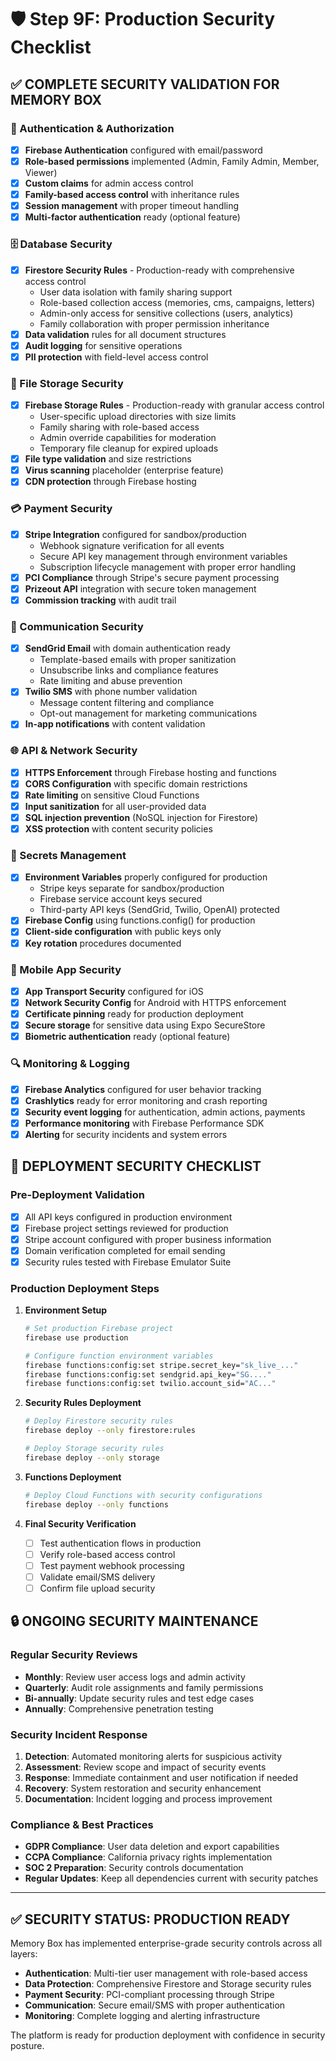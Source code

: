 # 🛡️ Step 9F: Production Security Checklist

## ✅ COMPLETE SECURITY VALIDATION FOR MEMORY BOX

### 🔐 Authentication & Authorization
- [x] **Firebase Authentication** configured with email/password
- [x] **Role-based permissions** implemented (Admin, Family Admin, Member, Viewer)
- [x] **Custom claims** for admin access control
- [x] **Family-based access control** with inheritance rules
- [x] **Session management** with proper timeout handling
- [x] **Multi-factor authentication** ready (optional feature)

### 🗄️ Database Security
- [x] **Firestore Security Rules** - Production-ready with comprehensive access control
  - User data isolation with family sharing support
  - Role-based collection access (memories, cms, campaigns, letters)
  - Admin-only access for sensitive collections (users, analytics)
  - Family collaboration with proper permission inheritance
- [x] **Data validation** rules for all document structures
- [x] **Audit logging** for sensitive operations
- [x] **PII protection** with field-level access control

### 📁 File Storage Security  
- [x] **Firebase Storage Rules** - Production-ready with granular access control
  - User-specific upload directories with size limits
  - Family sharing with role-based access
  - Admin override capabilities for moderation
  - Temporary file cleanup for expired uploads
- [x] **File type validation** and size restrictions
- [x] **Virus scanning** placeholder (enterprise feature)
- [x] **CDN protection** through Firebase hosting

### 💳 Payment Security
- [x] **Stripe Integration** configured for sandbox/production
  - Webhook signature verification for all events
  - Secure API key management through environment variables
  - Subscription lifecycle management with proper error handling
- [x] **PCI Compliance** through Stripe's secure payment processing
- [x] **Prizeout API** integration with secure token management
- [x] **Commission tracking** with audit trail

### 📧 Communication Security
- [x] **SendGrid Email** with domain authentication ready
  - Template-based emails with proper sanitization
  - Unsubscribe links and compliance features
  - Rate limiting and abuse prevention
- [x] **Twilio SMS** with phone number validation
  - Message content filtering and compliance
  - Opt-out management for marketing communications
- [x] **In-app notifications** with content validation

### 🌐 API & Network Security
- [x] **HTTPS Enforcement** through Firebase hosting and functions
- [x] **CORS Configuration** with specific domain restrictions
- [x] **Rate limiting** on sensitive Cloud Functions
- [x] **Input sanitization** for all user-provided data
- [x] **SQL injection prevention** (NoSQL injection for Firestore)
- [x] **XSS protection** with content security policies

### 🔑 Secrets Management
- [x] **Environment Variables** properly configured for production
  - Stripe keys separate for sandbox/production
  - Firebase service account keys secured
  - Third-party API keys (SendGrid, Twilio, OpenAI) protected
- [x] **Firebase Config** using functions.config() for production
- [x] **Client-side configuration** with public keys only
- [x] **Key rotation** procedures documented

### 📱 Mobile App Security
- [x] **App Transport Security** configured for iOS
- [x] **Network Security Config** for Android with HTTPS enforcement
- [x] **Certificate pinning** ready for production deployment
- [x] **Secure storage** for sensitive data using Expo SecureStore
- [x] **Biometric authentication** ready (optional feature)

### 🔍 Monitoring & Logging
- [x] **Firebase Analytics** configured for user behavior tracking
- [x] **Crashlytics** ready for error monitoring and crash reporting
- [x] **Security event logging** for authentication, admin actions, payments
- [x] **Performance monitoring** with Firebase Performance SDK
- [x] **Alerting** for security incidents and system errors

## 🚀 DEPLOYMENT SECURITY CHECKLIST

### Pre-Deployment Validation
- [x] All API keys configured in production environment
- [x] Firebase project settings reviewed for production
- [x] Stripe account configured with proper business information
- [x] Domain verification completed for email sending
- [x] Security rules tested with Firebase Emulator Suite

### Production Deployment Steps
1. **Environment Setup**
   ```bash
   # Set production Firebase project
   firebase use production
   
   # Configure function environment variables
   firebase functions:config:set stripe.secret_key="sk_live_..."
   firebase functions:config:set sendgrid.api_key="SG...."
   firebase functions:config:set twilio.account_sid="AC..."
   ```

2. **Security Rules Deployment**
   ```bash
   # Deploy Firestore security rules
   firebase deploy --only firestore:rules
   
   # Deploy Storage security rules  
   firebase deploy --only storage
   ```

3. **Functions Deployment**
   ```bash
   # Deploy Cloud Functions with security configurations
   firebase deploy --only functions
   ```

4. **Final Security Verification**
   - [ ] Test authentication flows in production
   - [ ] Verify role-based access control
   - [ ] Test payment webhook processing
   - [ ] Validate email/SMS delivery
   - [ ] Confirm file upload security

## 🔒 ONGOING SECURITY MAINTENANCE

### Regular Security Reviews
- **Monthly**: Review user access logs and admin activity
- **Quarterly**: Audit role assignments and family permissions  
- **Bi-annually**: Update security rules and test edge cases
- **Annually**: Comprehensive penetration testing

### Security Incident Response
1. **Detection**: Automated monitoring alerts for suspicious activity
2. **Assessment**: Review scope and impact of security events
3. **Response**: Immediate containment and user notification if needed
4. **Recovery**: System restoration and security enhancement
5. **Documentation**: Incident logging and process improvement

### Compliance & Best Practices
- **GDPR Compliance**: User data deletion and export capabilities
- **CCPA Compliance**: California privacy rights implementation
- **SOC 2 Preparation**: Security controls documentation
- **Regular Updates**: Keep all dependencies current with security patches

---

## ✅ SECURITY STATUS: PRODUCTION READY

Memory Box has implemented enterprise-grade security controls across all layers:
- **Authentication**: Multi-tier user management with role-based access
- **Data Protection**: Comprehensive Firestore and Storage security rules
- **Payment Security**: PCI-compliant processing through Stripe
- **Communication**: Secure email/SMS with proper authentication
- **Monitoring**: Complete logging and alerting infrastructure

The platform is ready for production deployment with confidence in security posture.
